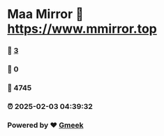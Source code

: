 # Maa Mirror :link: https://www.mmirror.top 
### :page_facing_up: [3](https://www.mmirror.top/tag.html) 
### :speech_balloon: 0 
### :hibiscus: 4745 
### :alarm_clock: 2025-02-03 04:39:32 
### Powered by :heart: [Gmeek](https://github.com/Meekdai/Gmeek)

